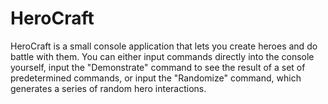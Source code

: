 # HeroCraft
HeroCraft is a small console application that lets you create heroes and do battle with them. 
You can either input commands directly into the console yourself, 
input the "Demonstrate" command to see the result of a set of predetermined commands, 
or input the "Randomize" command, which generates a series of random hero interactions.
